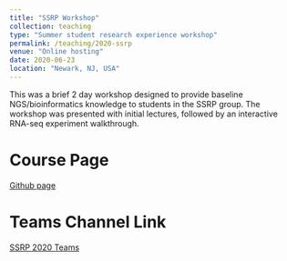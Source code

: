 ```yaml
---
title: "SSRP Workshop"
collection: teaching
type: "Summer student research experience workshop"
permalink: /teaching/2020-ssrp
venue: "Online hosting"
date: 2020-06-23
location: "Newark, NJ, USA"
---
```


This was a brief 2 day workshop designed to provide baseline NGS/bioinformatics knowledge to students in the SSRP group. The workshop was presented with initial lectures, followed by an interactive RNA-seq experiment walkthrough. 

Course Page
======
[Github page](https://github.com/RU-MaGIC-Classes/SSRP_Workshop)

Teams Channel Link
======
[SSRP 2020 Teams](https://teams.microsoft.com/l/channel/19%3adeb3503193f3429c81b48572a92725a4%40thread.tacv2/General?groupId=6aafb21e-dc57-41e1-b4c2-317fd88702fc&tenantId=b92d2b23-4d35-4470-93ff-69aca6632ffe)